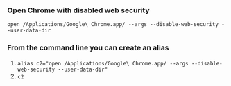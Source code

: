 
### Open Chrome with disabled web security
```open /Applications/Google\ Chrome.app/ --args --disable-web-security --user-data-dir```

### From the command line you can create an alias 
1. `alias c2="open /Applications/Google\ Chrome.app/ --args --disable-web-security --user-data-dir"`
1. `c2` 
